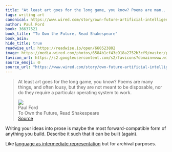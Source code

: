 ```yaml
---
title: "At least art goes for the long game, you know? Poems are man..."
tags: writing art
canonical: https://www.wired.com/story/own-future-artificial-intelligence-read-shakespeare/
author: Paul Ford
book: 36637521
book_title: "To Own the Future, Read Shakespeare"
book_asin: 
hide_title: true
readwise_url: https://readwise.io/open/660523802
image: https://media.wired.com/photos/6584b1cf43e918a2752b3cf9/master/pass/WI100123_ST_Ford_01-site.jpg
favicon_url: https://s2.googleusercontent.com/s2/favicons?domain=www.wired.com
source_emoji: 🌐
source_url: "https://www.wired.com/story/own-future-artificial-intelligence-read-shakespeare/#:~:text=At%20least%20art,system%20to%20work."
---
```


> At least art goes for the long game, you know? Poems are many things, and often lousy, but they are not meant to be disposable, nor do they require a particular operating system to work.
> <div class="quoteback-footer"><div class="quoteback-avatar"><img class="mini-favicon" src="https://s2.googleusercontent.com/s2/favicons?domain=www.wired.com"></div><div class="quoteback-metadata"><div class="metadata-inner"><span style="display:none">FROM:</span><div aria-label="Paul Ford" class="quoteback-author"> Paul Ford</div><div aria-label="To Own the Future, Read Shakespeare" class="quoteback-title"> To Own the Future, Read Shakespeare</div></div></div><div class="quoteback-backlink"><a target="_blank" aria-label="go to the full text of this quotation" rel="noopener" href="https://www.wired.com/story/own-future-artificial-intelligence-read-shakespeare/#:~:text=At%20least%20art,system%20to%20work." class="quoteback-arrow"> Source</a></div></div>

Writing your ideas into prose is maybe the most forward-compatible form of anything you build. Describe it such that it can be built (again).

Like [language as intermediate representation](https://www.joshbeckman.org/notes/679542525) but for archival purposes.